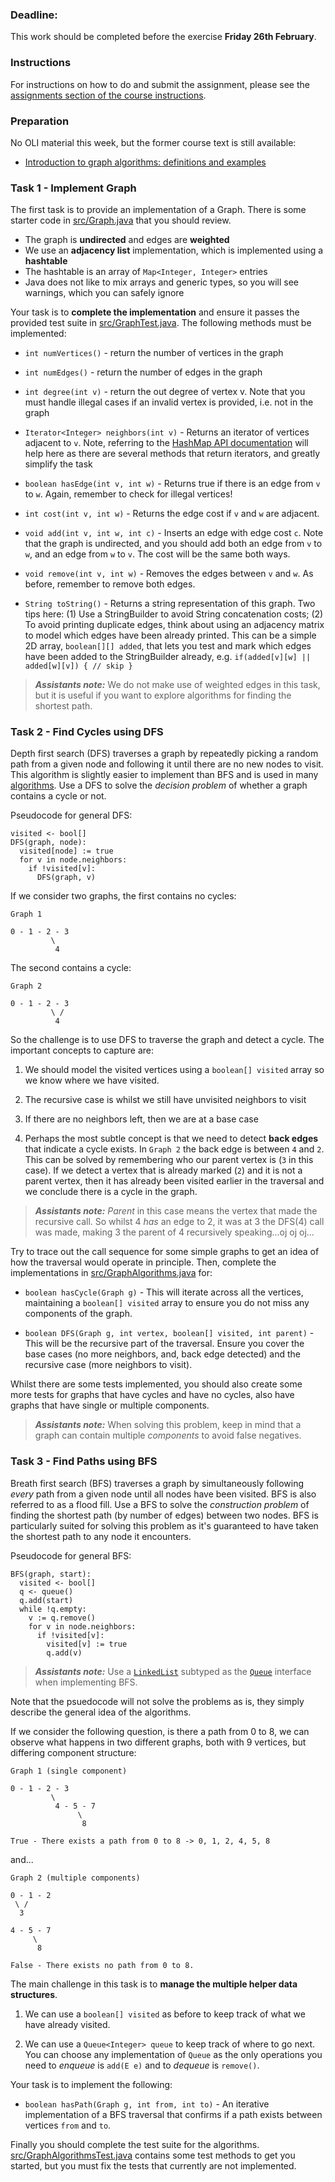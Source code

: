 ### Deadline:
This work should be completed before the exercise **Friday 26th February**.

### Instructions
For instructions on how to do and submit the assignment, please see the
[assignments section of the course instructions](https://gits-15.sys.kth.se/inda-20/course-instructions#assignments).

### Preparation
No OLI material this week, but the former course text is still available:

* [Introduction to graph algorithms: definitions and examples](https://yourbasic.org/algorithms/graph/)

### Task 1 - Implement Graph

The first task is to provide an implementation of a Graph. There is some starter
code in [src/Graph.java](src/Graph.java) that you should review.

- The graph is **undirected** and edges are **weighted**
- We use an **adjacency list** implementation, which is implemented using a
  **hashtable**
- The hashtable is an array of `Map<Integer, Integer>` entries
- Java does not like to mix arrays and generic types, so you will see warnings,
 which you can safely ignore

Your task is to **complete the implementation** and ensure it passes the
provided test suite in [src/GraphTest.java](src/GraphTest.java). The following
methods must be implemented:

- `int numVertices()` - return the number of vertices in the graph

-  `int numEdges()` - return the number of edges in the graph

- `int degree(int v)` - return the out degree of vertex v. Note that you must
  handle illegal cases if an invalid vertex is provided, i.e. not in the graph

- `Iterator<Integer> neighbors(int v)` - Returns an iterator of vertices
  adjacent to `v`. Note, referring to the [HashMap API
  documentation](https://docs.oracle.com/javase/8/docs/api/java/util/HashMap.html)
  will help here as there are several methods that return iterators, and greatly
  simplify the task

- `boolean hasEdge(int v, int w)` - Returns true if there is an edge from `v` to
  `w`. Again, remember to check for illegal vertices!

- `int cost(int v, int w)` - Returns the edge cost if `v` and `w` are adjacent.

- `void add(int v, int w, int c)` - Inserts an edge with edge cost `c`. Note
  that the graph is undirected, and you should add both an edge from `v` to `w`,
  and an edge from `w` to `v`. The cost will be the same both ways.

- `void remove(int v, int w)` - Removes the edges between `v` and `w`. As
  before, remember to remove both edges.

- `String toString()` - Returns a string representation of this graph. Two tips
  here: (1) Use a StringBuilder to avoid String concatenation costs; (2) To
  avoid printing duplicate edges, think about using an adjacency matrix to model
  which edges have been already printed. This can be a simple 2D array,
  `boolean[][] added`, that lets you test and mark which edges have been added
  to the StringBuilder already, e.g. `if(added[v][w] || added[w][v]) { // skip
  }`

> ***Assistants note:*** We do not make use of weighted edges in this task, but
> it is useful if you want to explore algorithms for finding the shortest path.

### Task 2 - Find Cycles using DFS

Depth first search (DFS) traverses a graph by repeatedly picking a random path
from a given node and following it until there are no new nodes to visit. This
algorithm is slightly easier to implement than BFS and is used in many
[algorithms](https://en.wikipedia.org/wiki/Depth-first_search#Applications). Use
a DFS to solve the *decision problem* of whether a graph contains a cycle or
not.

Pseudocode for general DFS:

```
visited <- bool[]
DFS(graph, node):
  visited[node] := true
  for v in node.neighbors:
    if !visited[v]:
      DFS(graph, v)
```

If we consider two graphs, the first contains no cycles:

```
Graph 1

0 - 1 - 2 - 3
         \
          4
```

The second contains a cycle:

```
Graph 2

0 - 1 - 2 - 3
         \ /
          4
```

So the challenge is to use DFS to traverse the graph and detect a cycle. The
important concepts to capture are:

1. We should model the visited vertices using a `boolean[] visited` array so we
know where we have visited.

2. The recursive case is whilst we still have unvisited neighbors to visit

3. If there are no neighbors left, then we are at a base case

4. Perhaps the most subtle concept is that we need to detect **back edges** that
indicate a cycle exists. In `Graph 2` the back edge is between `4` and `2`. This
can be solved by remembering who our parent vertex is (`3` in this case). If we
detect a vertex that is already marked (`2`) and it is not a parent vertex, then
it has already been visited earlier in the traversal and we conclude there is a
cycle in the graph.

> ***Assistants note:*** _Parent_ in this case means the vertex that made the
> recursive call. So whilst 4 _has_ an edge to 2, it was at 3 the DFS(4) call
> was made, making 3 the parent of 4 recursively speaking...oj oj oj...

Try to trace out the call sequence for some simple graphs to get an idea of how
the traversal would operate in principle. Then, complete the implementations in
[src/GraphAlgorithms.java](src/GraphAlgorithms.java) for:

- `boolean hasCycle(Graph g)` - This will iterate across all the vertices,
  maintaining a `boolean[] visited` array to ensure you do not miss any
  components of the graph.

- `boolean DFS(Graph g, int vertex, boolean[] visited, int parent)` - This
  will be the recursive part of the traversal. Ensure you cover the base cases
  (no more neighbors, and, back edge detected) and the recursive case (more
  neighbors to visit).

Whilst there are some tests implemented, you should also create some more tests
for graphs that have cycles and have no cycles, also have graphs that have
single or multiple components.

> ***Assistants note:*** When solving this problem, keep in mind that a graph
> can contain multiple *components* to avoid false negatives.

### Task 3 - Find Paths using BFS

Breath first search (BFS) traverses a graph by simultaneously following *every*
path from a given node until all nodes have been visited. BFS is also referred
to as a flood fill. Use a BFS to solve the *construction problem* of finding the
shortest path (by number of edges) between two nodes. BFS is particularly suited
for solving this problem as it's guaranteed to have taken the shortest path to
any node it encounters.

Pseudocode for general BFS:

```
BFS(graph, start):
  visited <- bool[]
  q <- queue()
  q.add(start)
  while !q.empty:
    v := q.remove()
    for v in node.neighbors:
      if !visited[v]:
        visited[v] := true
        q.add(v)
```
> ***Assistants note:*** Use a [`LinkedList`](https://docs.oracle.com/javase/7/docs/api/java/util/LinkedList.html) subtyped as the [`Queue`](https://docs.oracle.com/javase/7/docs/api/java/util/Queue.html) interface when implementing BFS.

Note that the psuedocode will not solve the problems as is, they simply describe the general idea of the algorithms.

If we consider the following question, is there a path from 0 to 8, we can observe what happens in two different graphs, both with 9 vertices, but differing component structure:

```
Graph 1 (single component)

0 - 1 - 2 - 3
         \
          4 - 5 - 7
               \
                8

True - There exists a path from 0 to 8 -> 0, 1, 2, 4, 5, 8
```

and...

```
Graph 2 (multiple components)

0 - 1 - 2
 \ /
  3

4 - 5 - 7
     \
      8

False - There exists no path from 0 to 8.
```

The main challenge in this task is to **manage the multiple helper data structures**.

1. We can use a `boolean[] visited` as before to keep track of what we have
already visited.

2. We can use a `Queue<Integer> queue` to keep track of where to go next. You
can choose any implementation of `Queue` as the only operations you need to
_enqueue_ is `add(E e)` and to _dequeue_ is `remove()`.

Your task is to implement the following:

- `boolean hasPath(Graph g, int from, int to)` - An iterative implementation of
  a BFS traversal that confirms if a path exists between vertices `from` and
  `to`.

Finally you should complete the test suite for the algorithms.
[src/GraphAlgorithmsTest.java](src/GraphAlgorithmsTest.java) contains some test
methods to get you started, but you must fix the tests that currently are not
implemented.

